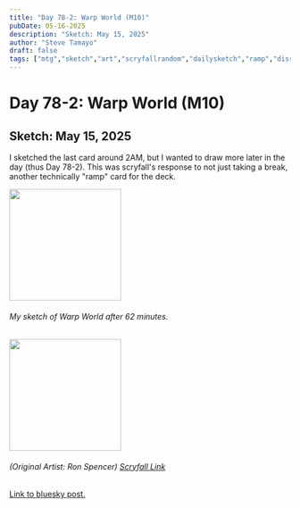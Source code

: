 ```yaml
---
title: "Day 78-2: Warp World (M10)"
pubDate: 05-16-2025
description: "Sketch: May 15, 2025"
author: "Steve Tamayo"
draft: false
tags: ["mtg","sketch","art","scryfallrandom","dailysketch","ramp","disruption-mass","Ron Spencer"]
---
```

# Day 78-2: Warp World (M10)
## Sketch: May 15, 2025


I sketched the last card around 2AM, but I wanted to draw more later in the day (thus Day 78-2). This was scryfall's response to not just taking a break, another technically "ramp" card for the deck.


<img src="https://cdn.bsky.app/img/feed_fullsize/plain/did:plc:vlb3baqyfxfheceuqyubujfl/bafkreiduekigvkdkmmnnepuss73guehomuols63kver4ixirl6tl7enj4e@jpeg" height="200">


###### My sketch of Warp World after 62 minutes.
<img src="https://cards.scryfall.io/large/front/a/a/aa6e1fb5-a06b-4e10-8cc7-785e0f0b298e.jpg?1561991614" height="200">


###### (Original Artist: Ron Spencer) [Scryfall Link](https://scryfall.com/card/m10/163/warp-world)


[Link to bluesky post.](https://bsky.app/profile/sorocoroto.bsky.social/post/3lpdgvtl5l223)